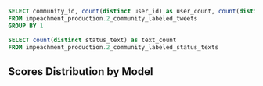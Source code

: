 


```sql
SELECT community_id, count(distinct user_id) as user_count, count(distinct status_id) as status_count
FROM impeachment_production.2_community_labeled_tweets
GROUP BY 1
```


```sql
SELECT count(distinct status_text) as text_count
FROM impeachment_production.2_community_labeled_status_texts
```

## Scores Distribution by Model

```sql
```
